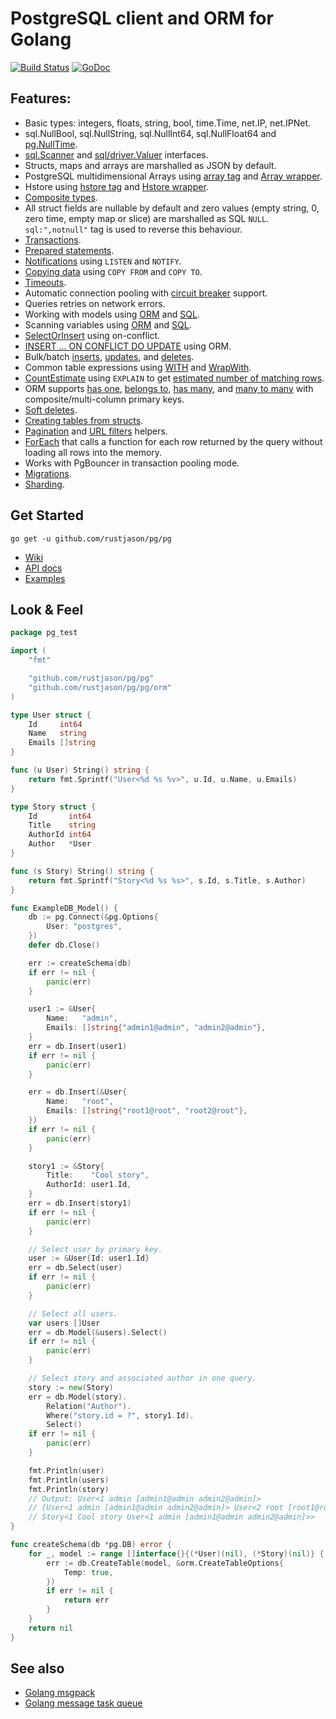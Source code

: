 # PostgreSQL client and ORM for Golang

[![Build Status](https://travis-ci.org/go-pg/pg.svg?branch=master)](https://travis-ci.org/go-pg/pg)
[![GoDoc](https://godoc.org/github.com/rustjason/pg/pg?status.svg)](https://godoc.org/github.com/rustjason/pg/pg)

## Features:

- Basic types: integers, floats, string, bool, time.Time, net.IP, net.IPNet.
- sql.NullBool, sql.NullString, sql.NullInt64, sql.NullFloat64 and [pg.NullTime](http://godoc.org/github.com/rustjason/pg/pg#NullTime).
- [sql.Scanner](http://golang.org/pkg/database/sql/#Scanner) and [sql/driver.Valuer](http://golang.org/pkg/database/sql/driver/#Valuer) interfaces.
- Structs, maps and arrays are marshalled as JSON by default.
- PostgreSQL multidimensional Arrays using [array tag](https://godoc.org/github.com/rustjason/pg/pg#example-DB-Model-PostgresArrayStructTag) and [Array wrapper](https://godoc.org/github.com/rustjason/pg/pg#example-Array).
- Hstore using [hstore tag](https://godoc.org/github.com/rustjason/pg/pg#example-DB-Model-HstoreStructTag) and [Hstore wrapper](https://godoc.org/github.com/rustjason/pg/pg#example-Hstore).
- [Composite types](https://godoc.org/github.com/rustjason/pg/pg#example-DB-Model-CompositeType).
- All struct fields are nullable by default and zero values (empty string, 0, zero time, empty map or slice) are marshalled as SQL `NULL`. `sql:",notnull"` tag is used to reverse this behaviour.
- [Transactions](http://godoc.org/github.com/rustjason/pg/pg#example-DB-Begin).
- [Prepared statements](http://godoc.org/github.com/rustjason/pg/pg#example-DB-Prepare).
- [Notifications](http://godoc.org/github.com/rustjason/pg/pg#example-Listener) using `LISTEN` and `NOTIFY`.
- [Copying data](http://godoc.org/github.com/rustjason/pg/pg#example-DB-CopyFrom) using `COPY FROM` and `COPY TO`.
- [Timeouts](http://godoc.org/github.com/rustjason/pg/pg#Options).
- Automatic connection pooling with [circuit breaker](https://en.wikipedia.org/wiki/Circuit_breaker_design_pattern) support.
- Queries retries on network errors.
- Working with models using [ORM](https://godoc.org/github.com/rustjason/pg/pg#example-DB-Model) and [SQL](https://godoc.org/github.com/rustjason/pg/pg#example-DB-Query).
- Scanning variables using [ORM](https://godoc.org/github.com/rustjason/pg/pg#example-DB-Select-SomeColumnsIntoVars) and [SQL](https://godoc.org/github.com/rustjason/pg/pg#example-Scan).
- [SelectOrInsert](https://godoc.org/github.com/rustjason/pg/pg#example-DB-Insert-SelectOrInsert) using on-conflict.
- [INSERT ... ON CONFLICT DO UPDATE](https://godoc.org/github.com/rustjason/pg/pg#example-DB-Insert-OnConflictDoUpdate) using ORM.
- Bulk/batch [inserts](https://godoc.org/github.com/rustjason/pg/pg#example-DB-Insert-BulkInsert), [updates](https://godoc.org/github.com/rustjason/pg/pg#example-DB-Update-BulkUpdate), and [deletes](https://godoc.org/github.com/rustjason/pg/pg#example-DB-Delete-BulkDelete).
- Common table expressions using [WITH](https://godoc.org/github.com/rustjason/pg/pg#example-DB-Select-With) and [WrapWith](https://godoc.org/github.com/rustjason/pg/pg#example-DB-Select-WrapWith).
- [CountEstimate](https://godoc.org/github.com/rustjason/pg/pg#example-DB-Model-CountEstimate) using `EXPLAIN` to get [estimated number of matching rows](https://wiki.postgresql.org/wiki/Count_estimate).
- ORM supports [has one](https://godoc.org/github.com/rustjason/pg/pg#example-DB-Model-HasOne), [belongs to](https://godoc.org/github.com/rustjason/pg/pg#example-DB-Model-BelongsTo), [has many](https://godoc.org/github.com/rustjason/pg/pg#example-DB-Model-HasMany), and [many to many](https://godoc.org/github.com/rustjason/pg/pg#example-DB-Model-ManyToMany) with composite/multi-column primary keys.
- [Soft deletes](https://godoc.org/github.com/rustjason/pg/pg#example-DB-Model-SoftDelete).
- [Creating tables from structs](https://godoc.org/github.com/rustjason/pg/pg#example-DB-CreateTable).
- [Pagination](https://godoc.org/github.com/rustjason/pg/pg/orm#Pagination) and [URL filters](https://godoc.org/github.com/rustjason/pg/pg/orm#URLFilters) helpers.
- [ForEach](https://godoc.org/github.com/rustjason/pg/pg#example-DB-Model-ForEach) that calls a function for each row returned by the query without loading all rows into the memory.
- Works with PgBouncer in transaction pooling mode.
- [Migrations](https://github.com/rustjason/pg/migrations).
- [Sharding](https://github.com/rustjason/pg/sharding).

## Get Started

```shell
go get -u github.com/rustjason/pg/pg
```

- [Wiki](https://github.com/rustjason/pg/pg/wiki)
- [API docs](http://godoc.org/github.com/rustjason/pg/pg)
- [Examples](http://godoc.org/github.com/rustjason/pg/pg#pkg-examples)

## Look & Feel

```go
package pg_test

import (
    "fmt"

    "github.com/rustjason/pg/pg"
    "github.com/rustjason/pg/pg/orm"
)

type User struct {
    Id     int64
    Name   string
    Emails []string
}

func (u User) String() string {
    return fmt.Sprintf("User<%d %s %v>", u.Id, u.Name, u.Emails)
}

type Story struct {
    Id       int64
    Title    string
    AuthorId int64
    Author   *User
}

func (s Story) String() string {
    return fmt.Sprintf("Story<%d %s %s>", s.Id, s.Title, s.Author)
}

func ExampleDB_Model() {
    db := pg.Connect(&pg.Options{
        User: "postgres",
    })
    defer db.Close()

    err := createSchema(db)
    if err != nil {
        panic(err)
    }

    user1 := &User{
        Name:   "admin",
        Emails: []string{"admin1@admin", "admin2@admin"},
    }
    err = db.Insert(user1)
    if err != nil {
        panic(err)
    }

    err = db.Insert(&User{
        Name:   "root",
        Emails: []string{"root1@root", "root2@root"},
    })
    if err != nil {
        panic(err)
    }

    story1 := &Story{
        Title:    "Cool story",
        AuthorId: user1.Id,
    }
    err = db.Insert(story1)
    if err != nil {
        panic(err)
    }

    // Select user by primary key.
    user := &User{Id: user1.Id}
    err = db.Select(user)
    if err != nil {
        panic(err)
    }

    // Select all users.
    var users []User
    err = db.Model(&users).Select()
    if err != nil {
        panic(err)
    }

    // Select story and associated author in one query.
    story := new(Story)
    err = db.Model(story).
        Relation("Author").
        Where("story.id = ?", story1.Id).
        Select()
    if err != nil {
        panic(err)
    }

    fmt.Println(user)
    fmt.Println(users)
    fmt.Println(story)
    // Output: User<1 admin [admin1@admin admin2@admin]>
    // [User<1 admin [admin1@admin admin2@admin]> User<2 root [root1@root root2@root]>]
    // Story<1 Cool story User<1 admin [admin1@admin admin2@admin]>>
}

func createSchema(db *pg.DB) error {
    for _, model := range []interface{}{(*User)(nil), (*Story)(nil)} {
        err := db.CreateTable(model, &orm.CreateTableOptions{
            Temp: true,
        })
        if err != nil {
            return err
        }
    }
    return nil
}
```

## See also

- [Golang msgpack](https://github.com/vmihailenco/msgpack)
- [Golang message task queue](https://github.com/go-msgqueue/msgqueue)

